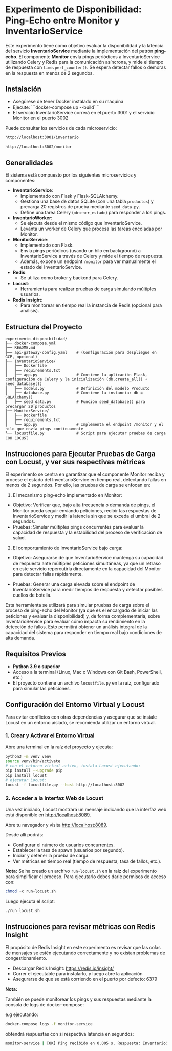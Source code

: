 # Experimento de Disponibilidad: Ping-Echo entre Monitor y InventarioService

Este experimento tiene como objetivo evaluar la disponibilidad y la latencia del servicio **InventarioService** mediante la implementación del patrón **ping-echo**. El componente **Monitor** envía pings periódicos a InventarioService utilizando Celery y Redis para la comunicación asíncrona, y mide el tiempo de respuesta con `time.perf_counter()`. Se espera detectar fallos o demoras en la respuesta en menos de 2 segundos.

## Instalación

- Asegúrese de tener Docker instalado en su máquina
- Ejecute: ```docker-compose up --build````
- El servicio InventarioService correrá en el puerto 3001 y el servicio Monitor en el puerto 3002

Puede consultar los servicios de cada microservicio:

```Bash
http://localhost:3001/inventario
```

```Bash
http://localhost:3002/monitor
```

## Generalidades

El sistema está compuesto por los siguientes microservicios y componentes:

- **InventarioService**:
  - Implementado con Flask y Flask-SQLAlchemy.
  - Gestiona una base de datos SQLite (con una tabla `productos`) y precarga 20 registros de prueba mediante `seed_data.py`.
  - Define una tarea Celery (`obtener_estado`) para responder a los pings.
- **InventarioWorker**:
  - Se ejecuta desde el mismo código que InventarioService.
  - Levanta un worker de Celery que procesa las tareas encoladas por Monitor.
- **MonitorService**:
  - Implementado con Flask.
  - Envía pings periódicos (usando un hilo en background) a InventarioService a través de Celery y mide el tiempo de respuesta.
  - Además, expone un endpoint `/monitor` para ver manualmente el estado del InventarioService.
- **Redis**:
  - Se utiliza como broker y backend para Celery.
- **Locust**:
  - Herramienta para realizar pruebas de carga simulando múltiples usuarios.
- **Redis Insight**:
  - Para monitorear en tiempo real la instancia de Redis (opcional para análisis).

## Estructura del Proyecto

```plaintext
experimento-disponibilidad/
├── docker-compose.yml
├── README.md
├── api-gateway-config.yaml    # (Configuración para despliegue en GCP, opcional)
├── InventarioService/
│   ├── Dockerfile
│   ├── requirements.txt
│   ├── app.py                 # Contiene la aplicación Flask, configuración de Celery y la inicialización (db.create_all() + seed_database())
│   ├── models.py              # Definición del modelo Producto
│   ├── database.py            # Contiene la instancia: db = SQLAlchemy()
│   ├── seed_data.py           # Función seed_database() para precargar 20 productos
├── MonitorService/
│   ├── Dockerfile
│   ├── requirements.txt
│   └── app.py                 # Implementa el endpoint /monitor y el hilo que envía pings continuamente
└── locustfile.py              # Script para ejecutar pruebas de carga con Locust
```

## Instrucciones para Ejecutar Pruebas de Carga con Locust, y ver sus respectivas métricas

El experimento se centra en garantizar que el componente Monitor reciba y procese el estado del InventarioService en tiempo real, detectando fallas en menos de 2 segundos. Por ello, las pruebas de carga se enfocan en:

1. El mecanismo ping-echo implementado en Monitor:

- Objetivo: Verificar que, bajo alta frecuencia o demanda de pings, el Monitor pueda seguir enviando peticiones, recibir las respuestas de InventarioService y medir la latencia sin que se exceda el umbral de 2 segundos.
- Pruebas: Simular múltiples pings concurrentes para evaluar la capacidad de respuesta y la estabilidad del proceso de verificación de salud.

2. El comportamiento de InventarioService bajo carga:

- Objetivo: Asegurarse de que InventarioService mantenga su capacidad de respuesta ante múltiples peticiones simultáneas, ya que un retraso en este servicio repercutiría directamente en la capacidad del Monitor para detectar fallas rápidamente.

- Pruebas: Generar una carga elevada sobre el endpoint de InventarioService para medir tiempos de respuesta y detectar posibles cuellos de botella.

Esta herramienta se utilizará para simular pruebas de carga sobre el proceso de ping-echo del Monitor (ya que es el encargado de iniciar las peticiones y evaluar la disponibilidad) y, de forma complementaria, sobre InventarioService para evaluar cómo impacta su rendimiento en la detección de fallos. Esto permitirá obtener un análisis integral de la capacidad del sistema para responder en tiempo real bajo condiciones de alta demanda.

## Requisitos Previos

- **Python 3.9 o superior**
- Acceso a la terminal (Linux, Mac o Windows con Git Bash, PowerShell, etc.)
- El proyecto contiene un archivo `locustfile.py` en la raíz, configurado para simular las peticiones.

## Configuración del Entorno Virtual y Locust

Para evitar conflictos con otras dependencias y asegurar que se instale Locust en un entorno aislado, se recomienda utilizar un entorno virtual.

### 1. Crear y Activar el Entorno Virtual

Abre una terminal en la raíz del proyecto y ejecuta:

```bash
python3 -m venv venv
source venv/bin/activate
# con el entorno virtual activo, instala Locust ejecutando:
pip install --upgrade pip
pip install locust
# ejecutar Locust:
locust -f locustfile.py --host http://localhost:3002
```

### 2. Acceder a la interfaz Web de Locust

Una vez iniciado, Locust mostrará un mensaje indicando que la interfaz web está disponible en <http://localhost:8089>.

Abre tu navegador y visita <http://localhost:8089>.

Desde allí podrás:

- Configurar el número de usuarios concurrentes.
- Establecer la tasa de spawn (usuarios por segundo).
- Iniciar y detener la prueba de carga.
- Ver métricas en tiempo real (tiempo de respuesta, tasa de fallos, etc.).

**Nota:** Se ha creado un archivo `run-locust.sh` en la raiz del experimento para simplificar el proceso.
Para ejecutarlo debes darle permisos de acceso con:

```bash
chmod +x run-locust.sh
```

Luego ejecuta el script:

```bash
./run_locust.sh
```

## Instrucciones para revisar métricas con Redis Insight

El propósito de Redis Insight en este experimento es revisar que las colas de mensajes se estén ejecutando correctamente y no existan problemas de congestionamiento.

- Descargar Redis Insight: <https://redis.io/insight/>
- Correr el ejecutable para instalarlo, y luego abre la aplicación
- Asegurarse de que se está corriendo en el puerto por defecto: 6379

**Nota:**

También se puede monitorear los pings y sus respuestas mediante la consola de logs de docker-compose:

e.g ejecutando:

```bash
docker-compose logs -f monitor-service
```

obtendrá respuestas con si respectiva latencia en segundos:

```bash
monitor-service | [OK] Ping recibido en 0.005 s. Respuesta: InventarioService responde correctamente - OK
